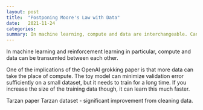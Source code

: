 ```yaml
---
layout: post
title:  "Postponing Moore's Law with Data"
date:   2021-11-24
categories:
summary: In machine learning, compute and data are interchangeable. Can we evade the end of Moore's law by scaling up data?
---
```


In machine learning and reinforcement learning in particular, compute and data can be transumted between each other.


One of the implications of the OpenAI grokking paper is that more data can take the place of compute. The toy model can minimize validation error sufficiently on a small dataset, but it needs to train for a long time. If you increase the size of the training data though, it can learn this much faster.



Tarzan paper
Tarzan dataset - significant improvement from cleaning data.
